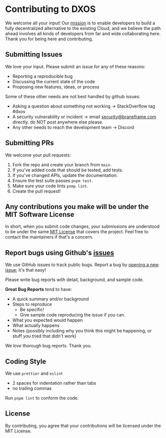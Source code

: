 # Contributing to DXOS

We welcome all your input! Our [mission](https://docs.dxos.org/guide/why) is to enable developers to build a fully decentralized alternative to the existing Cloud, and we believe the path ahead involves all kinds of developers from far and wide collaborating here. Thank you for being here and contributing.

## Submitting Issues
We love your input. Please submit an issue for any of these reasons:
- Reporting a reproducible bug
- Discussing the current state of the code
- Proposing new features, ideas, or process

Some of these other needs are not best handled by github issues:
- Asking a question about something not working -> StackOverflow tag #dxos
- A security vulnerability or incident -> email security@braneframe.com directly. do NOT post anywhere else please.
- Any other needs to reach the development team -> Discord
## Submitting PRs
We welcome your pull requests:
1. Fork the repo and create your branch from `main`.
2. If you've added code that should be tested, add tests.
3. If you've changed APIs, update the documentation.
4. Ensure the test suite passes `pnpm test`.
5. Make sure your code lints `pnmp lint`.
6. Create the pull request!

## Any contributions you make will be under the MIT Software License
In short, when you submit code changes, your submissions are understood to be under the same [MIT License](https://github.com/dxos/dxos/tree/main/LICENSE) that covers the project. Feel free to contact the maintainers if that's a concern.

## Report bugs using Github's [issues](https://github.com/dxos/dxos/issues)
We use GitHub issues to track public bugs. Report a bug by [opening a new issue](https://github.com/dxos/dxos/issues); it's that easy!

Please write bug reports with detail, background, and sample code.

**Great Bug Reports** tend to have:

- A quick summary and/or background
- Steps to reproduce
  - Be specific!
  - Give sample code reproducing the issue if you can.
- What you expected would happen
- What actually happens
- Notes (possibly including why you think this might be happening, or stuff you tried that didn't work)

We *love* thorough bug reports. Thank you.

## Coding Style
We use `prettier` and `eslint`

* 2 spaces for indentation rather than tabs
* no trailing commas

Run `pnpm lint` to conform the code.

## License
By contributing, you agree that your contributions will be licensed under the MIT License.
